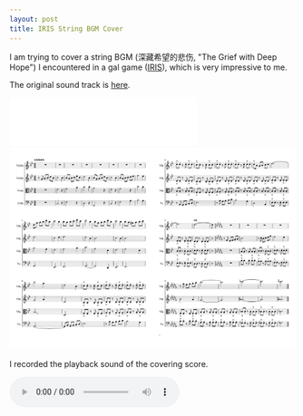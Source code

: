 ```yaml
---
layout: post
title: IRIS String BGM Cover
---
```


I am trying to cover a string BGM (深藏希望的悲伤, "The Grief with Deep Hope") I encountered in a gal game ([IRIS](https://www.taptap.com/app/58802/topic)), which is very impressive to me.

The original sound track is [here](http://music.163.com/dj?id=2056267351&userid=120051629).

<iframe src="//music.163.com/outchain/player?type=3&id=2056267351&auto=0&height=66" scrolling="no" border="0" frameborder="no" framespacing="0" allowfullscreen="true" style="height:86px;width:330px;"> </iframe>

<div style="clear:both;display:table;">
  <div style="float:left;width:50%;">
    <img src="/ext/Iris-mp5-1.png" alt="page1" style="width:100%">
  </div>
  <div style="float:left;width:50%;">
    <img src="/ext/Iris-mp5-2.png" alt="page2" style="width:100%">
  </div>
</div>

I recorded the playback sound of the covering score.

<audio controls>
  <source src="/ext/深藏希望的悲伤-cover.mp3" type="audio/mpeg">
  Click here: <a href="ext/深藏希望的悲伤-cover.mp3">MP3</a>
</audio>
